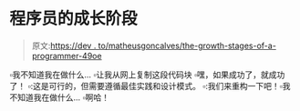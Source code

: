 # 程序员的成长阶段

> 原文:[https://dev . to/matheusgoncalves/the-growth-stages-of-a-programmer-49oe](https://dev.to/matheusgoncalves/the-growth-stages-of-a-programmer-49oe)

▫️我不知道我在做什么...
▫️让我从网上复制这段代码块
▫️嘿，如果成功了，就成功了！
▫️:这是可行的，但需要遵循最佳实践和设计模式。
▫️:我们来重构一下吧！▫️我不知道我在做什么...
▫️啊哈！